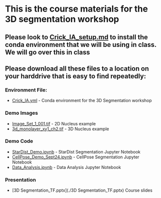 # This is the course materials for the 3D segmentation workshop

## Please look to [Crick_IA_setup.md](./Crick_IA_setup.md) to install the conda environment that we will be using in class. We will go over this in class

## Please download all these files to a location on your harddrive that is easy to find repeatedly:
### Environment File:
* [Crick_IA.yml](./Crick_IA.yml) - Conda environment for the 3D Segmentation workshop

### Demo Images
* [Image_Set_1_001.tif](./Image_Set_1_001.tif) - 2D Nucleus example
* [3d_monolayer_xy1_ch2.tif](./CellPose_Demo_Sept24.ipynb) - 3D Nucleus example

### Demo Code
* [StarDist_Demo.ipynb](./StarDist_Demo.ipynb) - StarDist Segmentation Jupyter Notebook
* [CellPose_Demo_Sept24.ipynb](./CellPose_Demo_Sept24.ipynb) - CellPose Segmentation Jupyter Notebook
* [Data_Analysis.ipynb](./Data_Analysis.ipynb) - Data Analysis Jupyter Notebook

### Presentation
* [3D Segmentation_TF.pptx](./3D Segmentation_TF.pptx) Course slides

